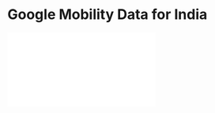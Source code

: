 # Google Mobility Data for India

![logo](raw.githubusercontent.com/advaitmoharir/google_mob/blob/main/3_clean/trends.pdf) 
